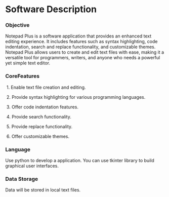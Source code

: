 # Software Description

### Objective

Notepad Plus is a software application that provides an enhanced text editing experience. It includes features such as syntax highlighting, code indentation, search and replace functionality, and customizable themes. Notepad Plus allows users to create and edit text files with ease, making it a versatile tool for programmers, writers, and anyone who needs a powerful yet simple text editor.

### CoreFeatures

​	1.	Enable text file creation and editing.

​	2.	Provide syntax highlighting for various programming languages.

​	3.	Offer code indentation features.

​	4.	Provide search functionality.

​	5.	Provide replace functionality.

​	6.	Offer customizable themes.

### Language

Use python to develop a application. You can use tkinter library to build graphical user interfaces.

### Data Storage

Data will be stored in local text files.